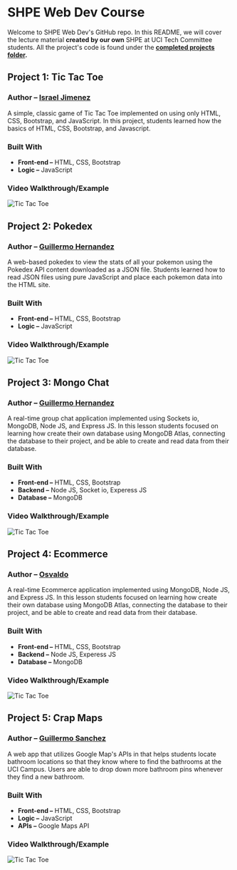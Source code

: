 # SHPE Web Dev Course
Welcome to SHPE Web Dev's GitHub repo. In this README, we will cover the lecture material **created by our own** SHPE at UCI Tech Committee students. All the project's code is found under the **[completed projects folder](https://github.com/membriux/Teach-Webdev-SHPE/tree/GIFs/CompletedProjects).**

## Project 1: Tic Tac Toe

### Author – [Israel Jimenez](https://github.com/israelj013)

A simple, classic game of Tic Tac Toe implemented on using only HTML, CSS, Bootstrap, and JavaScript. In this project, students learned how the basics of HTML, CSS, Bootstrap, and Javascript.

### Built With
- **Front-end –** HTML, CSS, Bootstrap
- **Logic –** JavaScript

### Video Walkthrough/Example
![Tic Tac Toe](https://github.com/membriux/Teach-Webdev-SHPE/blob/GIFs/GIFs/ttt.gif?raw=true)

## Project 2: Pokedex

### Author – [Guillermo Hernandez](https://github.com/guilleeh)

A web-based pokedex to view the stats of all your pokemon using the Pokedex API content downloaded as a JSON file. Students learned how to read JSON files using pure JavaScript and place each pokemon data into the HTML site. 

### Built With
- **Front-end –** HTML, CSS, Bootstrap
- **Logic –** JavaScript

### Video Walkthrough/Example
![Tic Tac Toe](https://github.com/membriux/Teach-Webdev-SHPE/blob/GIFs/GIFs/pokedex.gif?raw=true)

## Project 3: Mongo Chat

### Author – [Guillermo Hernandez](https://github.com/guilleeh)

A real-time group chat application implemented using Sockets io, MongoDB, Node JS, and Express JS. In this lesson students focused on learning how create their own database using MongoDB Atlas, connecting the database to their project, and be able to create and read data from their database.

### Built With
- **Front-end –** HTML, CSS, Bootstrap
- **Backend –** Node JS, Socket io, Experess JS
- **Database –** MongoDB

### Video Walkthrough/Example
![Tic Tac Toe](https://github.com/membriux/Teach-Webdev-SHPE/blob/GIFs/GIFs/mongo-chat.gif?raw=true)

## Project 4: Ecommerce

### Author – [Osvaldo](https://github.com/waldo023)

A real-time Ecommerce application implemented using MongoDB, Node JS, and Express JS. In this lesson students focused on learning how create their own database using MongoDB Atlas, connecting the database to their project, and be able to create and read data from their database.

### Built With
- **Front-end –** HTML, CSS, Bootstrap
- **Backend –** Node JS, Experess JS
- **Database –** MongoDB

### Video Walkthrough/Example
![Tic Tac Toe](https://github.com/membriux/Teach-Webdev-SHPE/blob/GIFs/GIFs/ecommerce.gif?raw=true)

## Project 5: Crap Maps

### Author – [Guillermo Sanchez](https://github.com/membriux)

A web app that utilizes Google Map's APIs in that helps students locate bathroom locations so that they know where to find the bathrooms at the UCI Campus. Users are able to drop down more bathroom pins whenever they find a new bathroom.

### Built With
- **Front-end –** HTML, CSS, Bootstrap
- **Logic –** JavaScript
- **APIs –** Google Maps API

### Video Walkthrough/Example
![Tic Tac Toe](https://github.com/membriux/Teach-Webdev-SHPE/blob/GIFs/GIFs/crap-maps.gif?raw=true)
